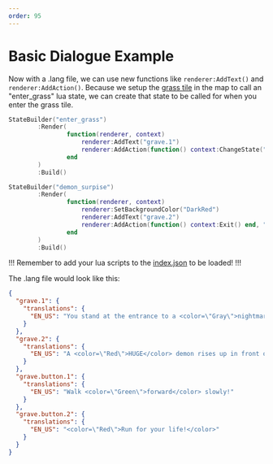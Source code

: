 ```yaml
---
order: 95
---
```

# Basic Dialogue Example
Now with a .lang file, we can use new functions like `renderer:AddText()` and `renderer:AddAction()`. Because we setup the [grass tile](/map-creation/maps/) in the map to call an "enter_grass" lua state, we can create that state to be called for when you enter the grass tile.

```lua
StateBuilder("enter_grass")
        :Render(
                function(renderer, context) 
                    renderer:AddText("grave.1")
                    renderer:AddAction(function() context:ChangeState("demon_surpise") end, "grave.button.1")
                end
        )
        :Build()

StateBuilder("demon_surpise")
        :Render(
                function(renderer, context)
                    renderer:SetBackgroundColor("DarkRed")
                    renderer:AddText("grave.2")
                    renderer:AddAction(function() context:Exit() end, "grave.button.2")
                end
        )
        :Build()
```

!!!
Remember to add your lua scripts to the [index.json](/setup/new-proj/) to be loaded!
!!!

The .lang file would look like this:
```json
{
  "grave.1": {
    "translations": {
      "EN_US": "You stand at the entrance to a <color=\"Gray\">nightmarish</color> grave."
    }
  },
  "grave.2": {
    "translations": {
      "EN_US": "A <color=\"Red\">HUGE</color> demon rises up in front of you. His horns are larger than your whole body. He turns towards you a <color=\"Purple\">vicious smile</color> on his face..."
    }
  },
  "grave.button.1": {
    "translations": {
      "EN_US": "Walk <color=\"Green\">forward</color> slowly!"
    }
  },
  "grave.button.2": {
    "translations": {
      "EN_US": "<color=\"Red\">Run for your life!</color>"
    }
  }
}
```